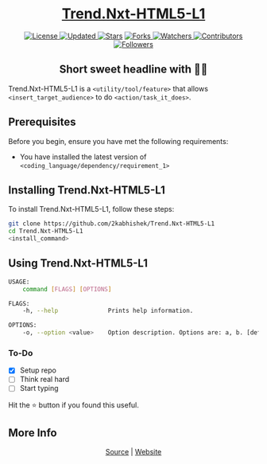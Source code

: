 <div align = "center">

<h1><a href="https://2kabhishek.github.io/Trend.Nxt-HTML5-L1">Trend.Nxt-HTML5-L1</a></h1>

<a href="https://github.com/2KAbhishek/Trend.Nxt-HTML5-L1/blob/master/LICENSE">
<img alt="License" src="https://img.shields.io/github/license/2kabhishek/Trend.Nxt-HTML5-L1?style=plastic&color=white&label=License"> </a>

<a href="https://github.com/2KAbhishek/Trend.Nxt-HTML5-L1/pulse">
<img alt="Updated" src="https://img.shields.io/github/last-commit/2kabhishek/Trend.Nxt-HTML5-L1?style=plastic&color=e30724&label=Updated"> </a>

<a href="https://github.com/2KAbhishek/Trend.Nxt-HTML5-L1/stargazers">
<img alt="Stars" src="https://img.shields.io/github/stars/2kabhishek/Trend.Nxt-HTML5-L1?style=plastic&color=00d451&label=Stars"></a>

<a href="https://github.com/2KAbhishek/Trend.Nxt-HTML5-L1/network/members">
<img alt="Forks" src="https://img.shields.io/github/forks/2kabhishek/Trend.Nxt-HTML5-L1?style=plastic&color=1688f0&label=Forks"> </a>

<a href="https://github.com/2KAbhishek/Trend.Nxt-HTML5-L1/watchers">
<img alt="Watchers" src="https://img.shields.io/github/watchers/2kabhishek/Trend.Nxt-HTML5-L1?style=plastic&color=ff5500&label=Watchers"> </a>

<a href="https://github.com/2KAbhishek/Trend.Nxt-HTML5-L1/graphs/contributors">
<img alt="Contributors" src="https://img.shields.io/github/contributors/2kabhishek/Trend.Nxt-HTML5-L1?style=plastic&color=f0f&label=Contributors"> </a>

<a href="https://github.com/2KAbhishek?tab=followers">
<img alt="Followers" src="https://img.shields.io/github/followers/2kabhishek?color=222&style=plastic&label=Followers"> </a>

<h2>Short sweet headline with 🎇🎉</h2>

</div>

Trend.Nxt-HTML5-L1 is a `<utility/tool/feature>` that allows `<insert_target_audience>` to do `<action/task_it_does>`.

## Prerequisites

Before you begin, ensure you have met the following requirements:

- You have installed the latest version of `<coding_language/dependency/requirement_1>`

## Installing Trend.Nxt-HTML5-L1

To install Trend.Nxt-HTML5-L1, follow these steps:

```bash
git clone https://github.com/2kabhishek/Trend.Nxt-HTML5-L1
cd Trend.Nxt-HTML5-L1
<install_command>
```

## Using Trend.Nxt-HTML5-L1

```bash
USAGE:
    command [FLAGS] [OPTIONS]

FLAGS:
    -h, --help              Prints help information.

OPTIONS:
    -o, --option <value>    Option description. Options are: a, b. [default: a]

```

### To-Do

- [x] Setup repo
- [ ] Think real hard
- [ ] Start typing

Hit the :star: button if you found this useful.

## More Info

<div align="center">

<a href="https://github.com/2KAbhishek/Trend.Nxt-HTML5-L1">Source</a> |
<a href="https://2kabhishek.github.io/Trend.Nxt-HTML5-L1">Website</a>

</div>
